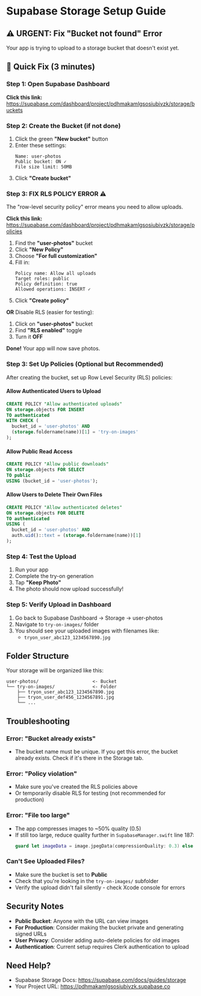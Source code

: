 # Supabase Storage Setup Guide

## ⚠️ URGENT: Fix "Bucket not found" Error

Your app is trying to upload to a storage bucket that doesn't exist yet.

## 🚀 Quick Fix (3 minutes)

### Step 1: Open Supabase Dashboard
**Click this link:** https://supabase.com/dashboard/project/pdhmakamlgsosiubivzk/storage/buckets

### Step 2: Create the Bucket (if not done)
1. Click the green **"New bucket"** button
2. Enter these settings:
   ```
   Name: user-photos
   Public bucket: ON ✓
   File size limit: 50MB
   ```
3. Click **"Create bucket"**

### Step 3: FIX RLS POLICY ERROR ⚠️
The "row-level security policy" error means you need to allow uploads.

**Click this link:** https://supabase.com/dashboard/project/pdhmakamlgsosiubivzk/storage/policies

1. Find the **"user-photos"** bucket
2. Click **"New Policy"**
3. Choose **"For full customization"**
4. Fill in:
   ```
   Policy name: Allow all uploads
   Target roles: public
   Policy definition: true
   Allowed operations: INSERT ✓
   ```
5. Click **"Create policy"**

**OR** Disable RLS (easier for testing):
1. Click on **"user-photos"** bucket
2. Find **"RLS enabled"** toggle
3. Turn it **OFF**

**Done!** Your app will now save photos.

### Step 3: Set Up Policies (Optional but Recommended)

After creating the bucket, set up Row Level Security (RLS) policies:

#### Allow Authenticated Users to Upload
```sql
CREATE POLICY "Allow authenticated uploads"
ON storage.objects FOR INSERT
TO authenticated
WITH CHECK (
  bucket_id = 'user-photos' AND
  (storage.foldername(name))[1] = 'try-on-images'
);
```

#### Allow Public Read Access
```sql
CREATE POLICY "Allow public downloads"
ON storage.objects FOR SELECT
TO public
USING (bucket_id = 'user-photos');
```

#### Allow Users to Delete Their Own Files
```sql
CREATE POLICY "Allow authenticated deletes"
ON storage.objects FOR DELETE
TO authenticated
USING (
  bucket_id = 'user-photos' AND
  auth.uid()::text = (storage.foldername(name))[1]
);
```

### Step 4: Test the Upload

1. Run your app
2. Complete the try-on generation
3. Tap **"Keep Photo"**
4. The photo should now upload successfully!

### Step 5: Verify Upload in Dashboard

1. Go back to Supabase Dashboard → Storage → user-photos
2. Navigate to `try-on-images/` folder
3. You should see your uploaded images with filenames like:
   - `tryon_user_abc123_1234567890.jpg`

## Folder Structure

Your storage will be organized like this:
```
user-photos/                    <- Bucket
└── try-on-images/              <- Folder
    ├── tryon_user_abc123_1234567890.jpg
    ├── tryon_user_def456_1234567891.jpg
    └── ...
```

## Troubleshooting

### Error: "Bucket already exists"
- The bucket name must be unique. If you get this error, the bucket already exists. Check if it's there in the Storage tab.

### Error: "Policy violation"
- Make sure you've created the RLS policies above
- Or temporarily disable RLS for testing (not recommended for production)

### Error: "File too large"
- The app compresses images to ~50% quality (0.5)
- If still too large, reduce quality further in `SupabaseManager.swift` line 187:
  ```swift
  guard let imageData = image.jpegData(compressionQuality: 0.3) else {
  ```

### Can't See Uploaded Files?
- Make sure the bucket is set to **Public**
- Check that you're looking in the `try-on-images/` subfolder
- Verify the upload didn't fail silently - check Xcode console for errors

## Security Notes

- **Public Bucket**: Anyone with the URL can view images
- **For Production**: Consider making the bucket private and generating signed URLs
- **User Privacy**: Consider adding auto-delete policies for old images
- **Authentication**: Current setup requires Clerk authentication to upload

## Need Help?

- Supabase Storage Docs: https://supabase.com/docs/guides/storage
- Your Project URL: https://pdhmakamlgsosiubivzk.supabase.co
